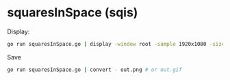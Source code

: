 # squaresInSpace (sqis)

Display:
```bash
go run squaresInSpace.go | display -window root -sample 1920x1080 -size 1920x1080 -backdrop -
```

Save
```bash
go run squaresInSpace.go | convert - out.png # or out.gif
```
